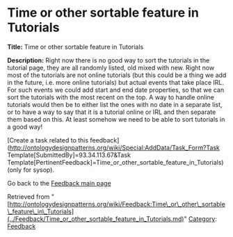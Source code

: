#  Time or other sortable feature in Tutorials


__Title:__ Time or other sortable feature in Tutorials


__Description:__ Right now there is no good way to sort the tutorials in the tutorial page, they are all randomly listed, old mixed with new. Right now most of the tutorials are not online tutorials (but this could be a thing we add in the future, i.e. more online tutorials) but actual events that take place IRL. For such events we could add start and end date properties, so that we can sort the tutorials with the most recent on the top. A way to handle online tutorials would then be to either list the ones with no date in a separate list, or to have a way to say that it is a tutorial online or IRL and then separate them based on this. At least somehow we need to be able to sort tutorials in a good way! 


  




[Create a task related to this feedback](http://ontologydesignpatterns.org/wiki/Special:AddData/Task_Form?Task Template[SubmittedBy]=93.34.113.67&Task Template[PertinentFeedback]=Time_or_other_sortable_feature_in_Tutorials) (only for sysop).


  



Go back to the  [Feedback main page](../Feedback/Main.md "Feedback:Main")





Retrieved from "[http://ontologydesignpatterns.org/wiki/Feedback:Time\_or\_other\_sortable\_feature\_in\_Tutorials](../Feedback/Time_or_other_sortable_feature_in_Tutorials.md)"
 [Category](http://ontologydesignpatterns.org/wiki/Special:Categories "Special:Categories"): [Feedback](../Category/Feedback.md "Category:Feedback")